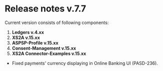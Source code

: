 # Release notes v.7.7

Current version consists of following components:

1. **Ledgers v.4.xx**
2. **XS2A v.15.xx**
3. **ASPSP-Profile v.15.xx**
4. **Consent-Management v.15.xx**
5. **XS2A Connector-Examples v.15.xx**

-   Fixed payments' currency displaying in Online Banking UI (PASD-236).

